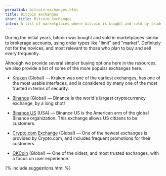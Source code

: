 ```yaml
---
permalink: bitcoin-exchanges.html
title: Bitcoin exchanges
short_title: Bitcoin exchanges
intro: A list of marketplaces where bitcoin is bought and sold by traders.
---
```


During the initial years, bitcoin was bought and sold in marketplaces similar to brokerage accounts, using order types like "limit" and "market". Definitely not for the novices, and most relevant to those who plan to buy and sell every frequently.

Although we provide several simpler buying options here in the resources, we also provide a list of some of the more popular exchanges here.

- [Kraken](https://www.kraken.com) (Global) — Kraken was one of the earliest exchanges, has one of the most usable interfaces, and is considered by many one of the most trusted in terms of security.

- [Binance](https://www.binance.com) (Global) — Binance is the world's largest cryptocurrency exchange, by a long shot!

- [Binance US](http://binance.us) (USA) — Binance US is the American arm of the global Binance organization. This exchange allows US citizens to be customers.

- [Crypto.com Exchange](https://crypto.com/exchange) (Global) — One of the newest exchanges is provided by Crypto.com, and includes frequent promotions for their customers.

- [OKCoin](https://www.okcoin.com) (Global) — One of the oldest, and most trusted exchanges, with a focus on user experience.



{% include suggestions.html %}


